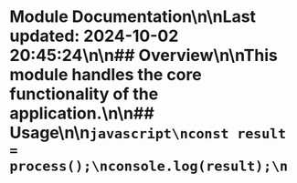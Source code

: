 # Module Documentation\n\nLast updated: 2024-10-02 20:45:24\n\n## Overview\n\nThis module handles the core functionality of the application.\n\n## Usage\n\n```javascript\nconst result = process();\nconsole.log(result);\n```
